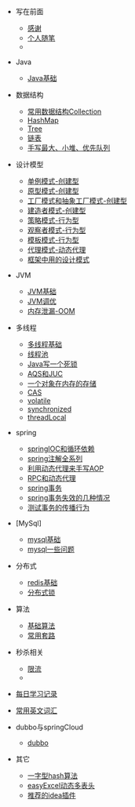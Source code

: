 
* 写在前面
  
  * [感谢](./README.md)
  * [个人随笔](./docs/个人随笔.md)
  * 
  
* Java
  * [Java基础](./docs/java基础/java基础问题.md)
  
    
  
* 数据结构
  * [常用数据结构Collection](./docs/java常用数据结构/collection.md)
  * [HashMap](./docs/java常用数据结构/hashmap.md)
  * [Tree](./docs/java常用数据结构/树.md)
  * [链表](./docs/算法/链表相关算法.md)
  * [手写最大、小堆、优先队列](./docs/java常用数据结构/优先队列.md)
  
* 设计模型
  
  * [单例模式-创建型](./docs/单例模式/单例模式.md)
  * [原型模式-创建型](./docs/设计模式/创建型/原型模式.md)
  * [工厂模式和抽象工厂模式-创建型](./docs/设计模式/创建型/工厂模式和抽象工厂模式.md)
  * [建造者模式-创建型](./docs/设计模式/创建型/建造者模式.md)
  * [策略模式-行为型](./docs/设计模式/行为型/策略模式.md)
  * [观察者模式-行为型](./docs/设计模式/行为型/观察者模式.md)
  * [模板模式-行为型](./docs/设计模式/行为型/模板模式.md)
  * [代理模式-动态代理](./docs/springboot/动态代理.md)
  * [框架中用的设计模式](./docs/设计模式/框架中的设计模式.md)
  
* JVM
  * [JVM基础](./docs/JVM/JVM基础.md)
  * [JVM调优](./docs/JVM/JVM调优.md)
  * [内存泄漏-OOM](./docs/JVM/内存溢出-泄漏.md)
* 多线程
  
  * [多线程基础](./docs/多线程/多线程基础.md)
  * [线程池](./docs/多线程/线程池.md)
  * [Java写一个死锁](./docs/多线程/java写一个死锁.md)
  * [AQS和JUC](./docs/多线程/AQS.md)
  * [一个对象在内存的存储](./)
  * [CAS](./docs/多线程/CAS.md)
  * [volatile](./docs/多线程/volatile和Happens-Before原则.md)
  * [synchronized](./docs/多线程/synchornized.md)
  * [threadLocal](./docs/多线程/threadLocal.md)


* spring
  * [springIOC和循环依赖](./docs/springboot/springIoc.md)
  * [spring注解全系列](./docs/springboot/spring注解.md)
  * [利用动态代理来手写AOP](./docs/springboot/利用JDK动态代理手写AOP.md)
  * [RPC和动态代理](./docs/springboot/RPC和动态代理.md)
  * [spring事务](./docs/springboot/spring事务.md)
  * [spring事务失效的几种情况](./docs/springboot/spring事务注解失效的几种情况.md)
  * [测试事务的传播行为](./docs/springboot/测试事务传播行为.md)
* [MySql]
  * [mysql基础](./docs/mysql/mysql系列.md)
  * [mysql一些问题](./docs/mysql/btree.md)

* 分布式
  - [redis基础](./docs/redis/redis使用场景.md)
  - [分布式锁](./docs/秒杀相关/分布式锁/分布式锁.md)
* 算法

  - [基础算法](./docs/算法/基础算法.md)
  - [常用套路](./docs/算法总结.md)
* 秒杀相关
  - [限流](./docs/秒杀相关/限流/限流.md)
  - 
* [每日学习记录](./docs/每日学习记录.md)
* [常用英文词汇](./docs/常用英文词汇.md)
* dubbo与springCloud
  - [dubbo](./docs/springCloud和dubbo/dubbo.md)
* 其它
  * [一字型hash算法](./docs/其它/一致性hash算法.md)
  * [easyExcel动态多表头](./docs/其它/easyExcel动态多表头.md)
  * [推荐的idea插件](./docs/其它/推荐插件.md)

